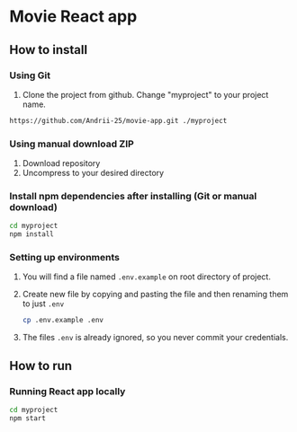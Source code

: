 # Movie React app

## How to install

### Using Git

1.  Clone the project from github. Change "myproject" to your project name.

```bash
https://github.com/Andrii-25/movie-app.git ./myproject
```

### Using manual download ZIP

1.  Download repository
2.  Uncompress to your desired directory

### Install npm dependencies after installing (Git or manual download)

```bash
cd myproject
npm install
```

### Setting up environments

1.  You will find a file named `.env.example` on root directory of project.
2.  Create new file by copying and pasting the file and then renaming them to just `.env`

    ```bash
    cp .env.example .env
    ```
3.  The files `.env` is already ignored, so you never commit your credentials.

## How to run

### Running React app locally

```bash
cd myproject
npm start
```